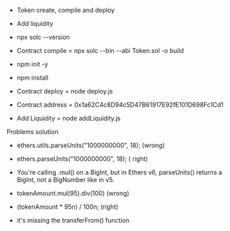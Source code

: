 - Token create, compile and deploy
- Add liquidity

- npx solc --version
- Contract compile = npx solc --bin --abi Token.sol -o build
- npm init -y
- npm install
- Contract deploy = node deploy.js
- Contract address = 0x1a62C4c8D94c5D47B61917E92fE101D698Fc1Cd1
- Add Liquidity = node addLiquidity.js


Problems solution

- ethers.utils.parseUnits("1000000000", 18); (wrong)
- ethers.parseUnits("1000000000", 18); ( right)

- You're calling .mul() on a BigInt, but in Ethers v6, parseUnits() returns a BigInt, not a BigNumber like in v5.
- tokenAmount.mul(95).div(100) (wrong)
- (tokenAmount * 95n) / 100n; (right)


- it's missing the transferFrom() function
